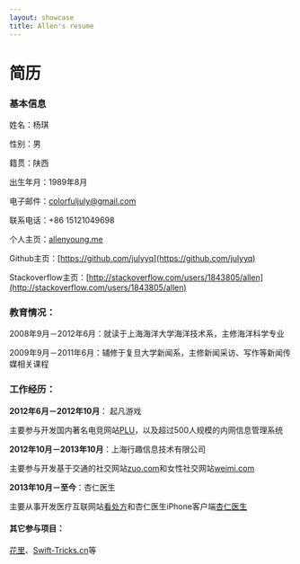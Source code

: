 ```yaml
---
layout: showcase
title: Allen's resume
---
```


简历
======

### 基本信息

姓名：杨琪

性别：男

籍贯：陕西

出生年月：1989年8月

电子邮件：[colorfuljuly@gmail.com](mailto:colorfuljuly@gmail.com)

联系电话：+86 15121049698

个人主页：[allenyoung.me](http://allenyoung.me)

Github主页：[https://github.com/julyyq](https://github.com/julyyq)

Stackoverflow主页：[http://stackoverflow.com/users/1843805/allen](http://stackoverflow.com/users/1843805/allen)

### 教育情况：

2008年9月－2012年6月：就读于上海海洋大学海洋技术系，主修海洋科学专业

2009年9月－2011年6月：辅修于复旦大学新闻系，主修新闻采访、写作等新闻传媒相关课程

### 工作经历：

__2012年6月－2012年10月__： 起凡游戏

主要参与开发国内著名电竞网站[PLU](http://www.plu.cn/)，以及超过500人规模的内网信息管理系统

__2012年10月－2013年10月__：上海行趣信息技术有限公司

主要参与开发基于交通的社交网站[zuo.com](http://www.zuo.com/)和女性社交网站[weimi.com](http://www.weimi.com)

__2013年10月－至今__：杏仁医生

主要从事开发医疗互联网站[看处方](http://www.kanchufang.com/)和杏仁医生iPhone客户端[杏仁医生](https://itunes.apple.com/us/app/xing-ren-yi-sheng-yi-sheng-ban/id840842558?l=zh&ls=1&mt=8)

#### 其它参与项目：

[花里](http://hua.li/)、[Swift-Tricks.cn](http://www.swift-tricks.cn/)等

